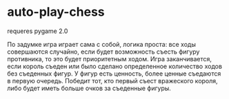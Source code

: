 # auto-play-chess

requeres pygame 2.0


По задумке игра играет сама с собой, логика проста: все ходы совершаются случайно, если будет возможность съесть фигуру противника, то это будет приоритетным ходом. Игра заканчивается, если король съеден или было сделано определенное количество ходов без съеденных фигур. У фигур есть ценность, более ценные съедаются в первую очередь. Победит тот, кто первый съест вражеского короля, либо будет иметь больше очков за съеденные фигуры.
